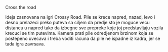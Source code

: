 Cross the road

Ideja zasnovana na igri Crossy Road. Pile se krece napred, nazad, levo i desno prelazeci preko puteva sa ciljem da predje sto je moguce vecu distancu u napred tako da izbegne sve prepreke koje joj predstavljaju vozila krecuci se tim putevima. Kamera prati pile odredjenom brzinom koja se postepeno uvecava i treba voditi racuna da pile ne ispadne iz kadra, jer se tada igra zavrsava.
